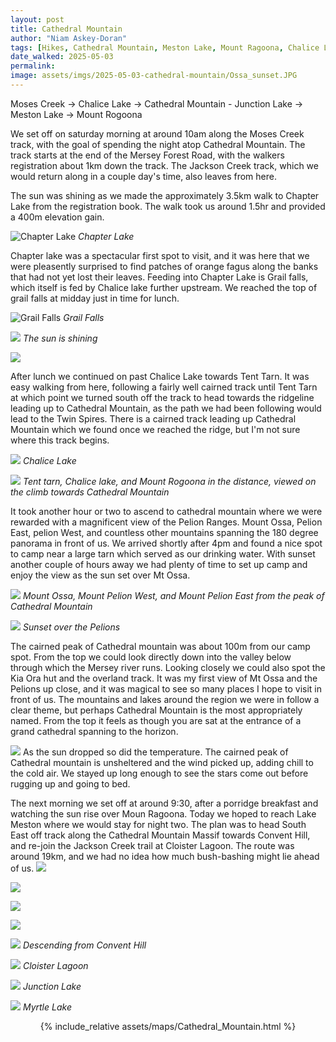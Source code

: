 ```yaml
---
layout: post
title: Cathedral Mountain
author: "Niam Askey-Doran"
tags: [Hikes, Cathedral Mountain, Meston Lake, Mount Ragoona, Chalice Lake, Grail Falls, Junction Lake]
date_walked: 2025-05-03
permalink: 
image: assets/imgs/2025-05-03-cathedral-mountain/Ossa_sunset.JPG
---
```


Moses Creek -> Chalice Lake -> Cathedral Mountain - Junction Lake -> Meston Lake -> Mount Rogoona


We set off on saturday morning at around 10am along the Moses Creek track, with the goal of spending the night atop Cathedral Mountain. The track starts at the end of the Mersey Forest Road, with the walkers registration about 1km down the track. The Jackson Creek track, which we would return along in a couple day's time, also leaves from here.

The sun was shining as we made the approximately 3.5km walk to Chapter Lake from the registration book. The walk took us around 1.5hr and provided a 400m elevation gain. 

![Chapter Lake](/assets/imgs/2025-05-03-cathedral-mountain/chapter_lake.jpg)
*Chapter Lake*

Chapter lake was a spectacular first spot to visit, and it was here that we were pleasently surprised to find patches of orange fagus along the banks that had not yet lost their leaves. Feeding into Chapter Lake is Grail falls, which itself is fed by Chalice lake further upstream. We reached the top of grail falls at midday just in time for lunch. 


![Grail Falls](/assets/imgs/2025-05-03-cathedral-mountain/Grail_falls.jpg)
*Grail Falls*

![](/assets/imgs/2025-05-03-cathedral-mountain/Sun_ring.jpg)
*The sun is shining*

![](/assets/imgs/2025-05-03-cathedral-mountain/fagus1.jpg)

After lunch we continued on past Chalice Lake towards Tent Tarn. It was easy walking from here, following a fairly well cairned track until Tent Tarn at which point we turned south off the track to head towards the ridgeline leading up to Cathedral Mountain, as the path we had been following would lead to the Twin Spires. There is a cairned track leading up Cathedral Mountain which we found once we reached the ridge, but I'm not sure where this track begins.

![](/assets/imgs/2025-05-03-cathedral-mountain/Chalice_lake.jpg)
*Chalice Lake*

![](/assets/imgs/2025-05-03-cathedral-mountain/view_from_ridge.jpg)
*Tent tarn, Chalice lake, and Mount Rogoona in the distance, viewed on the climb towards Cathedral Mountain*

It took another hour or two to ascend to cathedral mountain where we were rewarded with a magnificent view of the Pelion Ranges. Mount Ossa, Pelion East, pelion West, and countless other mountains spanning the 180 degree panorama in front of us. We arrived shortly after 4pm and found a nice spot to camp near a large tarn which served as our drinking water. With sunset another couple of hours away we had plenty of time to set up camp and enjoy the view as the sun set over Mt Ossa.

![](/assets/imgs/2025-05-03-cathedral-mountain/Pelion_ranges.jpg)
*Mount Ossa, Mount Pelion West, and Mount Pelion East from the peak of Cathedral Mountain*

![](/assets/imgs/2025-05-03-cathedral-mountain/Ossa_sunset.JPG)
*Sunset over the Pelions*

The cairned peak of Cathedral mountain was about 100m from our camp spot. From the top we could look directly down into the valley below through which the Mersey river runs. Looking closely we could also spot the Kia Ora hut and the overland track. It was my first view of Mt Ossa and the Pelions up close, and it was magical to see so many places I hope to visit in front of us. The mountains and lakes around the region we were in follow a clear theme, but perhaps Cathedral Mountain is the most appropriately named. From the top it feels as though you are sat at the entrance of a grand cathedral spanning to the horizon.

![](/assets/imgs/2025-05-03-cathedral-mountain/camp_spot.jpg)
As the sun dropped so did the temperature. The cairned peak of Cathedral mountain is unsheltered and the wind picked up, adding chill to the cold air. We stayed up long enough to see the stars come out before rugging up and going to bed.

The next morning we set off at around 9:30, after a porridge breakfast and watching the sun rise over Moun Ragoona. Today we hoped to reach Lake Meston where we would stay for night two. The plan was to head South East off track along the Cathedral Mountain Massif towards Convent Hill, and re-join the Jackson Creek trail at Cloister Lagoon. The route was around 19km, and we had no idea how much bush-bashing might lie ahead of us.
![](/assets/imgs/2025-05-03-cathedral-mountain/Rogoona_in_cloud.jpg)

![](/assets/imgs/2025-05-03-cathedral-mountain/Bernd_and_James.jpg)


![](/assets/imgs/2025-05-03-cathedral-mountain/Mersey_valley.jpg)


![](/assets/imgs/2025-05-03-cathedral-mountain/Convent_hill.jpg)


![](/assets/imgs/2025-05-03-cathedral-mountain/The_descent.jpg)
*Descending from Convent Hill*

![](/assets/imgs/2025-05-03-cathedral-mountain/Cloister_lagoon.jpg)
*Cloister Lagoon*

![](/assets/imgs/2025-05-03-cathedral-mountain/Junction_lake.jpg)
*Junction Lake*

![](/assets/imgs/2025-05-03-cathedral-mountain/Myrtle_lake.jpg)
*Myrtle Lake*
<div style="display: flex; justify-content: center; margin-bottom:60px;">
    {% include_relative assets/maps/Cathedral_Mountain.html %}
</div>

